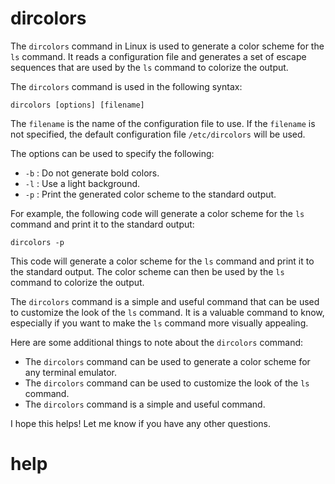 # dircolors

The `dircolors` command in Linux is used to generate a color scheme for the `ls` command. It reads a configuration file and generates a set of escape sequences that are used by the `ls` command to colorize the output.

The `dircolors` command is used in the following syntax:

```
dircolors [options] [filename]
```

The `filename` is the name of the configuration file to use. If the `filename` is not specified, the default configuration file `/etc/dircolors` will be used.

The options can be used to specify the following:

* `-b` : Do not generate bold colors.
* `-l` : Use a light background.
* `-p` : Print the generated color scheme to the standard output.

For example, the following code will generate a color scheme for the `ls` command and print it to the standard output:

```
dircolors -p
```

This code will generate a color scheme for the `ls` command and print it to the standard output. The color scheme can then be used by the `ls` command to colorize the output.

The `dircolors` command is a simple and useful command that can be used to customize the look of the `ls` command. It is a valuable command to know, especially if you want to make the `ls` command more visually appealing.

Here are some additional things to note about the `dircolors` command:

* The `dircolors` command can be used to generate a color scheme for any terminal emulator.
* The `dircolors` command can be used to customize the look of the `ls` command.
* The `dircolors` command is a simple and useful command.

I hope this helps! Let me know if you have any other questions.




# help 

```

```
